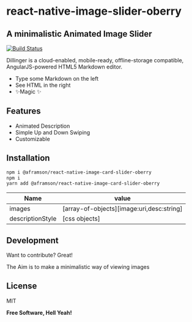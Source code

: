 # react-native-image-slider-oberry
## A minimalistic Animated Image Slider


[![Build Status](https://travis-ci.org/joemccann/dillinger.svg?branch=master)](https://travis-ci.org/joemccann/dillinger)

Dillinger is a cloud-enabled, mobile-ready, offline-storage compatible,
AngularJS-powered HTML5 Markdown editor.

- Type some Markdown on the left
- See HTML in the right
- ✨Magic ✨

## Features

- Animated Description
- Simple Up and Down Swiping 
- Customizable

## Installation


```sh
npm i @aframson/react-native-image-card-slider-oberry
npm i
yarn add @aframson/react-native-image-card-slider-oberry
```


| Name | value |
| ------ | ------ |
| images | [array-of-objects][image:uri,desc:string] |
| descriptionStyle | [css objects] |


## Development

Want to contribute? Great!

The Aim is to make a minimalistic way of viewing images 


## License

MIT

**Free Software, Hell Yeah!**

